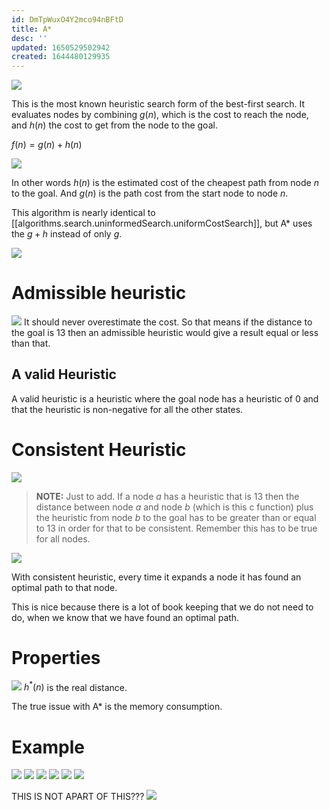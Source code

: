 ```yaml
---
id: DmTpWuxO4Y2mco94nBFtD
title: A*
desc: ''
updated: 1650529502942
created: 1644480129935
---
```

![](/assets/images/2022-02-10-11-37-47.png)

This is the most known heuristic search form of the best-first search. 
It evaluates nodes by combining $g(n)$, which is the cost to reach the node, and $h(n)$ the cost to get from the node to the goal.

$f(n)=g(n)+h(n)$

![](/assets/images/2022-02-10-11-38-12.png)

In other words $h(n)$ is the estimated cost of the cheapest path from node $n$ to the goal. And $g(n)$ is the path cost from the start node to node $n$.

This algorithm is nearly identical to [[algorithms.search.uninformedSearch.uniformCostSearch]], but A* uses the $g+h$ instead of only $g$.

![](/assets/images/2022-02-10-09-07-19.png)


# Admissible heuristic
![](/assets/images/2022-02-10-11-38-48.png)
It should never overestimate the cost. So that means if the distance to the goal is 13 then an admissible heuristic would give a result equal or less than that.

## A valid Heuristic
A valid heuristic is a heuristic where the goal node has a heuristic of 0 and that the heuristic is non-negative for all the other states.

# Consistent Heuristic
![](/assets/images/2022-02-10-11-41-45.png)
>**NOTE:** Just to add. If a node $a$ has a heuristic that is 13 then the distance between node $a$ and node $b$ (which is this c function) plus the heuristic from node $b$ to the goal has to be greater than or equal to 13 in order for that to be consistent. Remember this has to be true for all nodes. 


![](/assets/images/2022-02-10-11-42-20.png)

With consistent heuristic, every time it expands a node it has found an optimal path to that node.

This is nice because there is a lot of book keeping that we do not need to do, when we know that we have found an optimal path.
# Properties
![](/assets/images/2022-02-10-11-42-42.png)
$h^*(n)$ is the real distance.

The true issue with A* is the memory consumption.
# Example
![](/assets/images/2022-02-10-11-39-49.png)
![](/assets/images/2022-02-10-11-39-58.png)
![](/assets/images/2022-02-10-11-40-07.png)
![](/assets/images/2022-02-10-11-40-19.png)
![](/assets/images/2022-02-10-11-40-34.png)
![](/assets/images/2022-02-10-11-40-51.png)

THIS IS NOT APART OF THIS???
![](/assets/images/2022-02-10-09-09-13.png)
